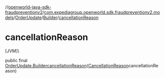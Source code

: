 //[openworld-java-sdk-fraudpreventionv2](../../../../index.md)/[com.expediagroup.openworld.sdk.fraudpreventionv2.models](../../index.md)/[OrderUpdate](../index.md)/[Builder](index.md)/[cancellationReason](cancellation-reason.md)

# cancellationReason

[JVM]\

public final [OrderUpdate.Builder](index.md)[cancellationReason](cancellation-reason.md)([CancellationReason](../../-cancellation-reason/index.md)cancellationReason)
